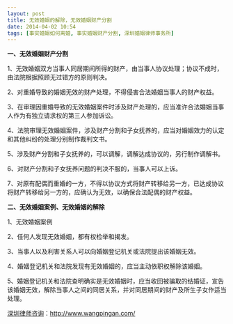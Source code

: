```yaml
---
layout: post
title: 无效婚姻的解除，无效婚姻财产分割
date: 2014-04-02 10:54
tags: [事实婚姻如何离婚, 事实婚姻财产分割, 深圳婚姻律师事务所]
---
```

<strong>一、无效婚姻财产分割</strong>

1、无效婚姻双方当事人同居期间所得的财产，由当事人协议处理；协议不成时，由法院根据照顾无过错方的原则判决。

2、对重婚导致的婚姻无效的财产处理，不得侵害合法婚姻当事人的财产权益。

3、在审理因重婚导致的无效婚姻案件时涉及财产处理的，应当准许合法婚姻当事人作为有独立请求权的第三人参加诉讼。

4、法院审理无效婚姻案件，涉及财产分割和子女抚养的，应当对婚姻效力的认定和其他纠纷的处理分别制作裁判文书。

5、涉及财产分割和子女抚养的，可以调解，调解达成协议的，另行制作调解书。

6、对财产分割和子女抚养问题的判决不服的，当事人可以上诉。

7、对原有配偶而重婚的一方，不得以协议方式将财产转移给另一方，已达成协议将财产转移给另一方的，应确认为无效，以确保合法配偶的财产权益。

<strong>二、无效婚姻案例、无效婚姻的解除</strong>

1、无效婚姻案例

2、任何人发现无效婚姻，都有权检举和揭发。

3、当事人以及利害关系人可以向婚姻登记机关或法院提出该婚姻无效。

4、婚姻登记机关和法院发现有无效婚姻的，应当主动依职权解除该婚姻。

5、婚姻登记机关和法院查明确实是无效婚姻时，应当收回被骗取的结婚证，宣告该婚姻无效，解除当事人之间的同居关系，并对同居期间的财产及所生子女作适当处理。

<a href="http://www.wangpingan.com/">深圳律师咨询</a>：<a href="http://www.wangpingan.com/">http://www.wangpingan.com/</a>

